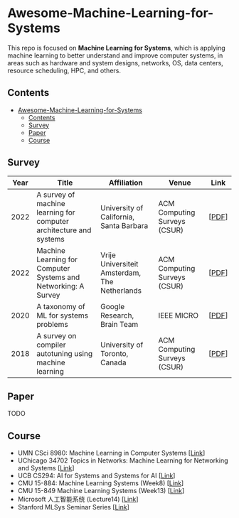 # Awesome-Machine-Learning-for-Systems
This repo is focused on **Machine Learning for Systems**, which is applying machine learning to better understand and improve computer systems, in areas such as hardware and system designs, networks, OS, data centers, resource scheduling, HPC, and others.

## Contents
- [Awesome-Machine-Learning-for-Systems](#awesome-machine-learning-for-systems)
  - [Contents](#contents)
  - [Survey](#survey)
  - [Paper](#paper)
  - [Course](#course)

## Survey
|Year|Title|Affiliation|Venue|Link|
|--|--|--|--|---|
|2022|A survey of machine learning for computer architecture and systems|University of California, Santa Barbara|ACM Computing Surveys (CSUR)|[[PDF](https://arxiv.org/abs/2102.07952)]|
|2022|Machine Learning for Computer Systems and Networking: A Survey|Vrije Universiteit Amsterdam, The Netherlands|ACM Computing Surveys (CSUR)|[[PDF](https://dl.acm.org/doi/pdf/10.1145/3523057)]|
|2020|A taxonomy of ML for systems problems|Google Research, Brain Team|IEEE MICRO|[[PDF](https://www.computer.org/csdl/magazine/mi/2020/05/09153088/1lSWijk1IoE)]|
|2018|A survey on compiler autotuning using machine learning|University of Toronto, Canada|ACM Computing Surveys (CSUR)|[[PDF](https://arxiv.org/abs/1801.04405)]|


## Paper
TODO


## Course
- UMN CSci 8980: Machine Learning in Computer Systems [[Link](https://www-users.cselabs.umn.edu/classes/Spring-2019/csci8980/)]
- UChicago 34702 Topics in Networks: Machine Learning for Networking and Systems [[Link](https://people.cs.uchicago.edu/~junchenj/34702-fall19/index.html)]
- UCB CS294: AI for Systems and Systems for AI [[Link](https://ucbrise.github.io/cs294-ai-sys-sp19/#)]
- CMU 15-884: Machine Learning Systems (Week8) [[Link](https://catalyst.cs.cmu.edu/15-884-mlsys-sp21/)]
- CMU 15-849 Machine Learning Systems (Week13) [[Link](https://www.cs.cmu.edu/~zhihaoj2/15-849/)]
- Microsoft 人工智能系统 (Lecture14) [[Link](https://github.com/microsoft/AI-System)]
- Stanford MLSys Seminar Series [[Link](https://mlsys.stanford.edu/)]